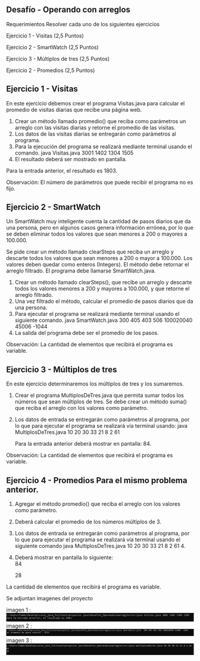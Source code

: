 Desafío - Operando con arreglos 
--


Requerimientos Resolver cada uno de los siguientes ejercicios 

Ejercicio 1 -  Visitas (2,5 Puntos)

Ejercicio 2 - SmartWatch (2,5 Puntos)

Ejercicio 3 -  Múltiplos de tres (2,5 Puntos)

Ejercicio 2 - Promedios (2,5 Puntos) 



Ejercicio 1 - Visitas
--

En este ejercicio debemos crear el programa Visitas.java para 
calcular el promedio de visitas diarias que recibe una página web.

 1. Crear un método llamado promedio() que reciba como parámetros un arreglo
    con las visitas diarias y retorne el promedio de las visitas.  
 2. Los datos de las visitas diarias se entregarán como parámetros al programa.  
 3. Para la ejecución del programa se realizará mediante terminal 
    usando el comando.  java Visitas.java 3001 1402 1304 1505
 4. El resultado deberá ser mostrado en pantalla.  


Para la entrada anterior, el resultado es 1803. 


Observación: El número de parámetros que puede 
    recibir el programa no es fijo.

Ejercicio 2 - SmartWatch 
--
Un SmartWatch muy inteligente cuenta la cantidad de pasos diarios que da una persona, 
pero en algunos casos genera información errónea, por lo que 
se deben eliminar todos los valores que sean menores a 200 o mayores a 100.000. 

Se pide crear un método llamado clearSteps que reciba un arreglo 
y descarte todos los valores que sean menores a 200 o mayor a 100.000. 
Los valores deben quedar como enteros (Integers). 
El método debe retornar el arreglo filtrado. 
El programa debe llamarse SmartWatch.java.  
 

1. Crear un método llamado clearSteps(), que recibe un arreglo y descarte 
   todos los valores menores a 200 y mayores a 100.000, y que retorne 
   el arreglo filtrado.  
2. Una vez filtrado el método, calcular el promedio de pasos diarios que 
   da una persona.  
3. Para ejecutar el programa se realizará mediante terminal usando 
   el siguiente comando.  java SmartWatch.java 300 405 403 506 100020040 45006 -1044 
4. La salida del programa debe ser el promedio de los pasos. 


Observación: La cantidad de elementos que recibirá el programa es variable.

Ejercicio 3 - Múltiplos de tres 
--

En este ejercicio determinaremos los múltiplos de tres y los sumaremos. 

1. Crear el programa MultiplosDeTres.java que permita sumar 
   todos los números que sean múltiplos de tres. 
   Se debe crear un método suma() que reciba el arreglo con los valores 
   como parámetro. 
2. Los datos de entrada se entregarán como parámetros al programa, 
   por lo que para ejecutar el programa se realizará vía terminal 
   usando:  java MultiplosDeTres.java 10 20 30 33 21 8 2 61 
   
   Para la entrada anterior deberá mostrar en pantalla: 84. 

Observación: La cantidad de elementos que recibirá el programa es variable.


Ejercicio 4 - Promedios Para el mismo problema anterior.
--

1. Agregar el método promedio() que reciba el arreglo con los valores como parámetro.  
2. Deberá calcular el promedio de los números múltiplos de 3.  
3. Los datos de entrada se entregarán como parámetros al programa, 
   por lo que para ejecutar el programa se realizará vía terminal 
   usando el siguiente comando  java MultiplosDeTres.java 10 20 30 33 21 8 2 61 4. 
4. Deberá mostrar en pantalla lo siguiente:  
   84

   28 


La cantidad de elementos que recibirá el programa es variable.  


Se adjuntan imagenes del proyecto

imagen 1 :
 ![img.png](imagenes%20del%20proyecto%2Fimg.png)
imagen 2 : 
![img_1.png](imagenes%20del%20proyecto%2Fimg_1.png)
imagen 3 : 
![img_2.png](imagenes%20del%20proyecto%2Fimg_2.png)
